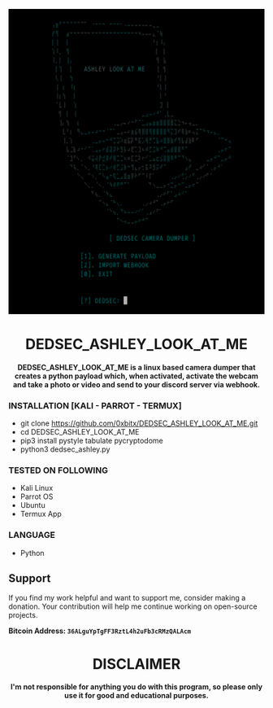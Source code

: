 
<p align="center">
<img src="https://github.com/0xbitx/DEDSEC_ASHLEY_LOOK_AT_ME/blob/main/banner.png", width="600", height="600">
</p>
<h1 align="center"> DEDSEC_ASHLEY_LOOK_AT_ME</h1>
<h4 align="center"> DEDSEC_ASHLEY_LOOK_AT_ME is a linux based camera dumper that creates a python payload which, when activated, activate the webcam and take a photo or video and send to your discord server via webhook.</h4>

### INSTALLATION [KALI - PARROT - TERMUX]
* git clone https://github.com/0xbitx/DEDSEC_ASHLEY_LOOK_AT_ME.git
* cd DEDSEC_ASHLEY_LOOK_AT_ME
* pip3 install pystyle tabulate pycryptodome
* python3 dedsec_ashley.py

### TESTED ON FOLLOWING
* Kali Linux 
* Parrot OS 
* Ubuntu
* Termux App

### LANGUAGE 
* Python

## Support

If you find my work helpful and want to support me, consider making a donation. Your contribution will help me continue working on open-source projects.

**Bitcoin Address: `36ALguYpTgFF3RztL4h2uFb3cRMzQALAcm`**

<h1 align="center"> DISCLAIMER </h1>

<h4 align="center">I'm not responsible for anything you do with this program, so please only use it for good and educational purposes. </h4>
